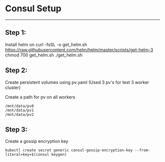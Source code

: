 # Consul Setup
--------------------
## Step 1:
Install helm on 
curl -fsSL -o get_helm.sh https://raw.githubusercontent.com/helm/helm/master/scripts/get-helm-3
chmod 700 get_helm.sh
./get_helm.sh

## Step 2:
Create persistent volumes using pv.yaml (Used 3 pv's for test 3 worker cluster)

Create a path for pv on all workers 

```
/mnt/data/pv0
/mnt/data/pv1
/mnt/data/pv2
```
## Step 3:
Create a gossip encryption key

```
kubectl create secret generic consul-gossip-encryption-key --from-literal=key=$(consul keygen)
```
